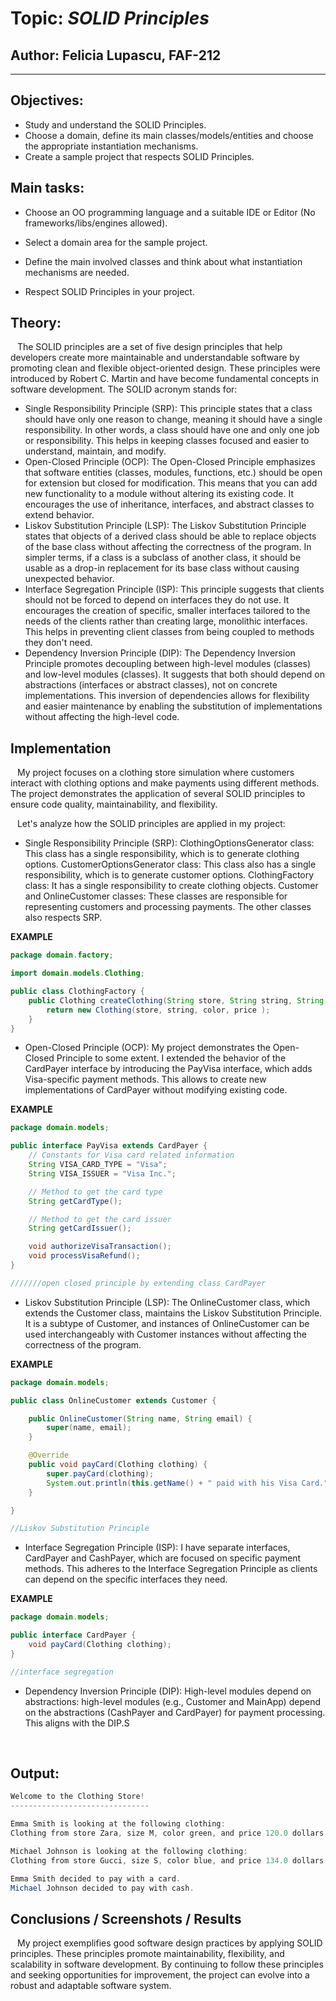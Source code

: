 # Topic: *SOLID Principles*

## Author: Felicia Lupascu, FAF-212

----

## Objectives:

* Study and understand the SOLID Principles.
* Choose a domain, define its main classes/models/entities and choose the appropriate instantiation mechanisms.
* Create a sample project that respects SOLID Principles.

## Main tasks:
* Choose an OO programming language and a suitable IDE or Editor (No frameworks/libs/engines allowed).

* Select a domain area for the sample project.

* Define the main involved classes and think about what instantiation mechanisms are needed.

* Respect SOLID Principles in your project.



## Theory:
&ensp;  The SOLID principles are a set of five design principles that help developers create more maintainable and understandable software by promoting clean and flexible object-oriented design. These principles were introduced by Robert C. Martin and have become fundamental concepts in software development. The SOLID acronym stands for:
* Single Responsibility Principle (SRP): This principle states that a class should have only one reason to change, meaning it should have a single responsibility. In other words, a class should have one and only one job or responsibility. This helps in keeping classes focused and easier to understand, maintain, and modify.
* Open-Closed Principle (OCP): The Open-Closed Principle emphasizes that software entities (classes, modules, functions, etc.) should be open for extension but closed for modification. This means that you can add new functionality to a module without altering its existing code. It encourages the use of inheritance, interfaces, and abstract classes to extend behavior.
* Liskov Substitution Principle (LSP): The Liskov Substitution Principle states that objects of a derived class should be able to replace objects of the base class without affecting the correctness of the program. In simpler terms, if a class is a subclass of another class, it should be usable as a drop-in replacement for its base class without causing unexpected behavior.
* Interface Segregation Principle (ISP): This principle suggests that clients should not be forced to depend on interfaces they do not use. It encourages the creation of specific, smaller interfaces tailored to the needs of the clients rather than creating large, monolithic interfaces. This helps in preventing client classes from being coupled to methods they don't need.
* Dependency Inversion Principle (DIP): The Dependency Inversion Principle promotes decoupling between high-level modules (classes) and low-level modules (classes). It suggests that both should depend on abstractions (interfaces or abstract classes), not on concrete implementations. This inversion of dependencies allows for flexibility and easier maintenance by enabling the substitution of implementations without affecting the high-level code. 

## Implementation

&ensp; My project focuses on a clothing store simulation where customers interact with clothing options and make payments using different methods. The project demonstrates the application of several SOLID principles to ensure code quality, maintainability, and flexibility.

&ensp; Let's analyze how the SOLID principles are applied in my project:

* Single Responsibility Principle (SRP):
        ClothingOptionsGenerator class: This class has a single responsibility, which is to generate clothing options.
        CustomerOptionsGenerator class: This class also has a single responsibility, which is to generate customer options.
        ClothingFactory class: It has a single responsibility to create clothing objects.
        Customer and OnlineCustomer classes: These classes are responsible for representing customers and processing payments.
        The other classes also respects SRP.

**EXAMPLE** 
`````` java
package domain.factory;

import domain.models.Clothing;

public class ClothingFactory {
    public Clothing createClothing(String store, String string, String color, double price) {
        return new Clothing(store, string, color, price );
    }
}

``````

* Open-Closed Principle (OCP):
        My project demonstrates the Open-Closed Principle to some extent. I  extended the behavior of the CardPayer interface by introducing the PayVisa interface, which adds Visa-specific payment methods. This allows  to create new implementations of CardPayer without modifying existing code.

**EXAMPLE**

``````java
package domain.models;

public interface PayVisa extends CardPayer {
    // Constants for Visa card related information
    String VISA_CARD_TYPE = "Visa";
    String VISA_ISSUER = "Visa Inc.";

    // Method to get the card type
    String getCardType();

    // Method to get the card issuer
    String getCardIssuer();

    void authorizeVisaTransaction();
    void processVisaRefund();
}

///////open closed principle by extending class CardPayer

``````

* Liskov Substitution Principle (LSP):
        The OnlineCustomer class, which extends the Customer class, maintains the Liskov Substitution Principle. It is a subtype of Customer, and instances of OnlineCustomer can be used interchangeably with Customer instances without affecting the correctness of the program.

**EXAMPLE**

``````java
package domain.models;

public class OnlineCustomer extends Customer {

    public OnlineCustomer(String name, String email) {
        super(name, email);
    }

    @Override
    public void payCard(Clothing clothing) {
        super.payCard(clothing);
        System.out.println(this.getName() + " paid with his Visa Card.");
    }

}

//Liskov Substitution Principle
``````

* Interface Segregation Principle (ISP):
        I have separate interfaces, CardPayer and CashPayer, which are focused on specific payment methods. This adheres to the Interface Segregation Principle as clients can depend on the specific interfaces they need.

**EXAMPLE**

``````java
package domain.models;

public interface CardPayer {
    void payCard(Clothing clothing);
}

//interface segregation
``````

* Dependency Inversion Principle (DIP):
        High-level modules depend on abstractions:  high-level modules (e.g., Customer and MainApp) depend on the abstractions (CashPayer and CardPayer) for payment processing. This aligns with the DIP.S

&ensp; 

## Output:

```` java 
Welcome to the Clothing Store!
-------------------------------

Emma Smith is looking at the following clothing:
Clothing from store Zara, size M, color green, and price 120.0 dollars

Michael Johnson is looking at the following clothing:
Clothing from store Gucci, size S, color blue, and price 134.0 dollars

Emma Smith decided to pay with a card.
Michael Johnson decided to pay with cash.

````

## Conclusions / Screenshots / Results
&ensp;  My project exemplifies good software design practices by applying SOLID principles. These principles promote maintainability, flexibility, and scalability in software development. By continuing to follow these principles and seeking opportunities for improvement, the project can evolve into a robust and adaptable software system.


